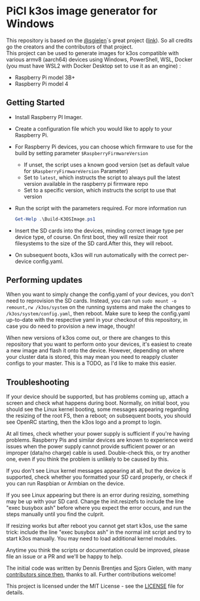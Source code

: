 # PiCl k3os image generator for Windows

This repository is based on the [@sgielen](https://github.com/sgielen)`s great project ([link](https://github.com/sgielen/picl-k3os-image-generator)). So all credits go the creators and the contributors of that project.<br>
This project can be used to generate images for k3os compatible with various armv8 (aarch64) devices using Windows, PowerShell, WSL, Docker (you must have WSL2 with Docker Desktop set to use it as an engine) :

- Raspberry Pi model 3B+
- Raspberry Pi model 4

## Getting Started

- Install Raspberry PI Imager.
- Create a configuration file which you would like to apply to your Raspberry Pi.
- For Raspberry Pi devices, you can choose which firmware to use for the build by setting parameter `$RaspberryFirmwareVersion`
  - If unset, the script uses a known good version (set as default value for `$RaspberryFirmwareVersion` Parameter)
  - Set to `latest`, which instructs the script to always pull the latest version available in the raspberry pi firmware repo
  - Set to a specific version, which instructs the script to use that version
- Run the script with the parameters required. For more information run

  ```powershell
  Get-Help .\Build-K3OSImage.ps1
  ```

- Insert the SD cards into the devices, minding correct image type per device type, of course. On first boot, they will resize their root filesystems to the size of the SD card.After this, they will reboot.
- On subsequent boots, k3os will run automatically with the correct per-device config.yaml.

## Performing updates

When you want to simply change the config.yaml of your devices, you don't need to reprovision the SD cards. Instead, you can
run `sudo mount -o remount,rw /k3os/system` on the running systems and make the changes to `/k3os/system/config.yaml`, then
reboot. Make sure to keep the config.yaml up-to-date with the respective yaml in your checkout of this repository, in case
you do need to provision a new image, though!

When new versions of k3os come out, or there are changes to this repository that you want to perform onto your devices, it's
easiest to create a new image and flash it onto the device. However, depending on where your cluster data is stored, this may
mean you need to reapply cluster configs to your master. This is a TODO, as I'd like to make this easier.

## Troubleshooting

If your device should be supported, but has problems coming up, attach a screen and check what happens during boot. Normally,
on initial boot, you should see the Linux kernel booting, some messages appearing regarding the resizing of the root FS, then
a reboot; on subsequent boots, you should see OpenRC starting, then the k3os logo and a prompt to login.

At all times, check whether your power supply is sufficient if you're having problems. Raspberry Pis and similar devices are
known to experience weird issues when the power supply cannot provide sufficient power or an improper (data/no charge) cable
is used. Double-check this, or try another one, even if you think the problem is unlikely to be caused by this.

If you don't see Linux kernel messages appearing at all, but the device is supported, check whether you formatted your SD card properly, or check if you can run Raspbian or Armbian on the device.

If you see Linux appearing but there is an error during resizing, something may be up with your SD card. Change the
init.resizefs to include the line "exec busybox ash" before where you expect the error occurs, and run the steps manually
until you find the culprit.

If resizing works but after reboot you cannot get start k3os, use the same trick: include the line "exec busybox ash" in
the normal init script and try to start k3os manually. You may need to load additional kernel modules.

Anytime you think the scripts or documentation could be improved, please file an issue or a PR and we'll be happy to help.

The initial code was written by Dennis Brentjes and Sjors Gielen, with many
[contributors since then](https://github.com/sgielen/picl-k3os-image-generator/graphs/contributors),
thanks to all. Further contributions welcome!

This project is licensed under the MIT License - see the [LICENSE](LICENSE) file for details.
